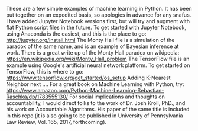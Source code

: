 These are a few simple examples of machine learning in Python.
It has been put together on an expedited basis, so apologies in advance for any snafus.
I have added Jupyter Notebook versions first, but will try and augment with flat Python script files in the future.
To get started with Jupyter Notebook, using Anaconda is the easiest, and this is the place to go: http://jupyter.org/install.html
The Monty Hall file is a simulation of the paradox of the same name, and is an example of Bayesian inference at work.
There is a great write up of the Monty Hall paradox on wikipedia: https://en.wikipedia.org/wiki/Monty_Hall_problem
The TensorFlow file is an example using Google's artificial neural network platform.
To get started on TensorFlow, this is where to go: https://www.tensorflow.org/get_started/os_setup
Adding K-Nearest Neighbor next ....
For a great book on Machine Learning with Python, try: https://www.amazon.com/Python-Machine-Learning-Sebastian-Raschka/dp/1783555130/
For social implications and thoughts on accountability, I would direct folks to the work of Dr. Josh Kroll, PhD., and his work on Accountable Algorithms.  His paper of the same title is included in this repo (it is also going to be published in University of Pennsylvania Law Review, Vol. 165, 2017, forthcoming). 
